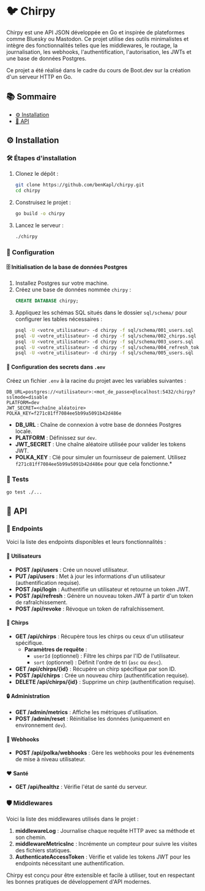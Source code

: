 # 🐦 Chirpy

Chirpy est une API JSON développée en Go et inspirée de plateformes comme Bluesky ou Mastodon. Ce projet utilise des outils minimalistes et intègre des fonctionnalités telles que les middlewares, le routage, la journalisation, les webhooks, l'authentification, l'autorisation, les JWTs et une base de données Postgres.

Ce projet a été réalisé dans le cadre du cours de Boot.dev sur la création d'un serveur HTTP en Go.

## 📚 Sommaire

- [⚙️ Installation](#️-installation)
- [🤖 API](#-api)

## ⚙️ Installation

### 🛠️ Étapes d'installation

1. Clonez le dépôt :

   ```bash
   git clone https://github.com/benKapl/chirpy.git
   cd chirpy
   ```

2. Construisez le projet :

   ```bash
   go build -o chirpy
   ```

3. Lancez le serveur :
   ```bash
   ./chirpy
   ```

### 🔧 Configuration

#### 🗄️ Initialisation de la base de données Postgres

1. Installez Postgres sur votre machine.
2. Créez une base de données nommée `chirpy` :
   ```sql
   CREATE DATABASE chirpy;
   ```
3. Appliquez les schémas SQL situés dans le dossier `sql/schema/` pour configurer les tables nécessaires :
   ```bash
   psql -U <votre_utilisateur> -d chirpy -f sql/schema/001_users.sql
   psql -U <votre_utilisateur> -d chirpy -f sql/schema/002_chirps.sql
   psql -U <votre_utilisateur> -d chirpy -f sql/schema/003_users.sql
   psql -U <votre_utilisateur> -d chirpy -f sql/schema/004_refresh_tokens.sql
   psql -U <votre_utilisateur> -d chirpy -f sql/schema/005_users.sql
   ```

#### 🔑 Configuration des secrets dans `.env`

Créez un fichier `.env` à la racine du projet avec les variables suivantes :

```env
DB_URL=postgres://<utilisateur>:<mot_de_passe>@localhost:5432/chirpy?sslmode=disable
PLATFORM=dev
JWT_SECRET=<chaîne_aléatoire>
POLKA_KEY=f271c81ff7084ee5b99a5091b42d486e
```

- **DB_URL** : Chaîne de connexion à votre base de données Postgres locale.
- **PLATFORM** : Définissez sur `dev`.
- **JWT_SECRET** : Une chaîne aléatoire utilisée pour valider les tokens JWT.
- **POLKA_KEY** : Clé pour simuler un fournisseur de paiement. Utilisez `f271c81ff7084ee5b99a5091b42d486e` pour que cela fonctionne.\*

### 🔨 Tests

```bash
go test ./...
```

## 🤖 API

### 📍 Endpoints

Voici la liste des endpoints disponibles et leurs fonctionnalités :

#### 👤 Utilisateurs

- **POST /api/users** : Crée un nouvel utilisateur.
- **PUT /api/users** : Met à jour les informations d'un utilisateur (authentification requise).
- **POST /api/login** : Authentifie un utilisateur et retourne un token JWT.
- **POST /api/refresh** : Génère un nouveau token JWT à partir d'un token de rafraîchissement.
- **POST /api/revoke** : Révoque un token de rafraîchissement.

#### 🐤 Chirps

- **GET /api/chirps** : Récupère tous les chirps ou ceux d'un utilisateur spécifique.
  - **Paramètres de requête** :
    - `userId` (optionnel) : Filtre les chirps par l'ID de l'utilisateur.
    - `sort` (optionnel) : Définit l'ordre de tri (`asc` ou `desc`).
- **GET /api/chirps/{id}** : Récupère un chirp spécifique par son ID.
- **POST /api/chirps** : Crée un nouveau chirp (authentification requise).
- **DELETE /api/chirps/{id}** : Supprime un chirp (authentification requise).

#### 🔒 Administration

- **GET /admin/metrics** : Affiche les métriques d'utilisation.
- **POST /admin/reset** : Réinitialise les données (uniquement en environnement `dev`).

#### 🔔 Webhooks

- **POST /api/polka/webhooks** : Gère les webhooks pour les événements de mise à niveau utilisateur.

#### ❤️ Santé

- **GET /api/healthz** : Vérifie l'état de santé du serveur.

### 🛡️ Middlewares

Voici la liste des middlewares utilisés dans le projet :

1. **middlewareLog** : Journalise chaque requête HTTP avec sa méthode et son chemin.
2. **middlewareMetricsInc** : Incrémente un compteur pour suivre les visites des fichiers statiques.
3. **AuthenticateAccessToken** : Vérifie et valide les tokens JWT pour les endpoints nécessitant une authentification.

Chirpy est conçu pour être extensible et facile à utiliser, tout en respectant les bonnes pratiques de développement d'API modernes.
